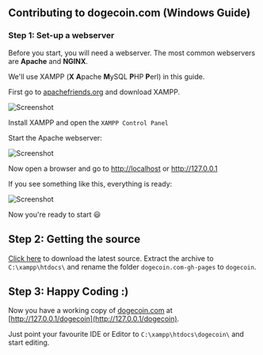 ## Contributing to dogecoin.com (Windows Guide)


### Step 1: Set-up a webserver

Before you start, you will need a webserver. The most common webservers are **Apache** and **NGINX**.

We'll use XAMPP (**X** **A**pache **M**ySQL **P**HP **P**erl) in this guide.

First go to [apachefriends.org](http://apachefriends.org) and download XAMPP.

![Screenshot](http://i.imgur.com/661Em5t.jpg)

Install XAMPP and open the `XAMPP Control Panel`

Start the Apache webserver:

![Screenshot](http://i.imgur.com/rRq2cpv.png)

Now open a browser and go to [http://localhost](http://localhost) or http://127.0.0.1

If you see something like this, everything is ready:

![Screenshot](http://i.imgur.com/KVW0QZR.png)

Now you're ready to start :smiley:

## Step 2: Getting the source

[Click here](https://github.com/dogecoin/dogecoin.com/archive/gh-pages.zip) to download the latest source.
Extract the archive to `C:\xampp\htdocs\` and rename the folder `dogecoin.com-gh-pages` to `dogecoin`.

## Step 3: Happy Coding :)

Now you have a working copy of [dogecoin.com](http://dogecoin.com) at [http://127.0.0.1/dogecoin](http://127.0.0.1/dogecoin).

Just point your favourite IDE or Editor to `C:\xampp\htdocs\dogecoin\`  and start editing.
